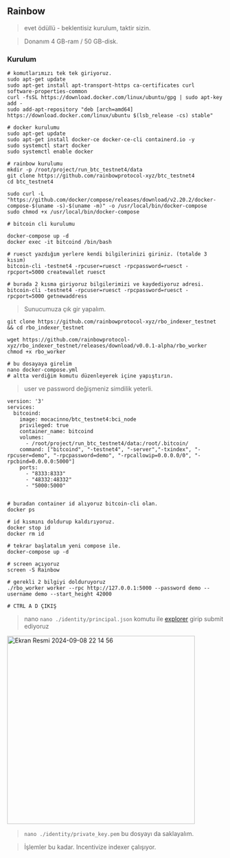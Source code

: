 ## Rainbow

> evet ödüllü - beklentisiz kurulum, taktir sizin.

> Donanım 4 GB-ram / 50 GB-disk.

### Kurulum

```console
# komutlarımızı tek tek giriyoruz.
sudo apt-get update
sudo apt-get install apt-transport-https ca-certificates curl software-properties-common
curl -fsSL https://download.docker.com/linux/ubuntu/gpg | sudo apt-key add -
sudo add-apt-repository "deb [arch=amd64] https://download.docker.com/linux/ubuntu $(lsb_release -cs) stable"

# docker kurulumu
sudo apt-get update
sudo apt-get install docker-ce docker-ce-cli containerd.io -y
sudo systemctl start docker
sudo systemctl enable docker

# rainbow kurulumu
mkdir -p /root/project/run_btc_testnet4/data
git clone https://github.com/rainbowprotocol-xyz/btc_testnet4
cd btc_testnet4

sudo curl -L "https://github.com/docker/compose/releases/download/v2.20.2/docker-compose-$(uname -s)-$(uname -m)" -o /usr/local/bin/docker-compose
sudo chmod +x /usr/local/bin/docker-compose
```
```console
# bitcoin cli kurulumu

docker-compose up -d
docker exec -it bitcoind /bin/bash

# ruesct yazdığım yerlere kendi bilgilerinizi giriniz. (totalde 3 kısım)
bitcoin-cli -testnet4 -rpcuser=ruesct -rpcpassword=ruesct -rpcport=5000 createwallet ruesct

# burada 2 kısma giriyoruz bilgilerimizi ve kaydediyoruz adresi.
bitcoin-cli -testnet4 -rpcuser=ruesct -rpcpassword=ruesct -rpcport=5000 getnewaddress
```

> Sunucumuza çık gir yapalım.

```console
git clone https://github.com/rainbowprotocol-xyz/rbo_indexer_testnet && cd rbo_indexer_testnet

wget https://github.com/rainbowprotocol-xyz/rbo_indexer_testnet/releases/download/v0.0.1-alpha/rbo_worker
chmod +x rbo_worker

# bu dosayaya girelim
nano docker-compose.yml
# altta verdiğim komutu düzenleyerek içine yapıştırın.
```

> user ve password değişmeniz simdilik yeterli.

```console
version: '3'
services:
  bitcoind:
    image: mocacinno/btc_testnet4:bci_node
    privileged: true
    container_name: bitcoind
    volumes:
      - /root/project/run_btc_testnet4/data:/root/.bitcoin/
    command: ["bitcoind", "-testnet4", "-server","-txindex", "-rpcuser=demo", "-rpcpassword=demo", "-rpcallowip=0.0.0.0/0", "-rpcbind=0.0.0.0:5000"]
    ports:
      - "8333:8333"
      - "48332:48332"
      - "5000:5000"
```

```console

# buradan container id alıyoruz bitcoin-cli olan.
docker ps

# id kısmını doldurup kaldırıyoruz.
docker stop id
docker rm id

# tekrar başlatalım yeni compose ile.
docker-compose up -d
````

```console
# screen açıyoruz
screen -S Rainbow

# gerekli 2 bilgiyi dolduruyoruz
./rbo_worker worker --rpc http://127.0.0.1:5000 --password demo --username demo --start_height 42000

# CTRL A D ÇIKIŞ
```

> nano `nano ./identity/principal.json` komutu ile [explorer](https://testnet.rainbowprotocol.xyz/explorer) girip submit ediyoruz


<img width="437" alt="Ekran Resmi 2024-09-08 22 14 56" src="https://github.com/user-attachments/assets/b71c6f71-0a8f-42d7-83d8-6a6024841334">


> `nano ./identity/private_key.pem` bu dosyayı da saklayalım.

> İşlemler bu kadar. Incentivize indexer çalışıyor.




